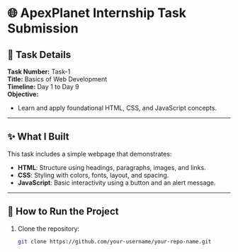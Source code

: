 # 🌐 ApexPlanet Internship Task Submission

## 📁 Task Details

**Task Number:** Task-1  
**Title:** Basics of Web Development  
**Timeline:** Day 1 to Day 9  
**Objective:**
- Learn and apply foundational HTML, CSS, and JavaScript concepts.

---

## ✨ What I Built

This task includes a simple webpage that demonstrates:
- **HTML**: Structure using headings, paragraphs, images, and links.
- **CSS**: Styling with colors, fonts, layout, and spacing.
- **JavaScript**: Basic interactivity using a button and an alert message.

---

## 🚀 How to Run the Project

1. Clone the repository:
   ```bash
   git clone https://github.com/your-username/your-repo-name.git
